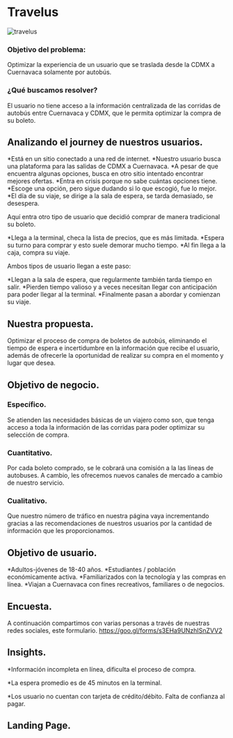 # Travelus
![travelus](https://user-images.githubusercontent.com/32876178/38665325-c04f0ff8-3e01-11e8-9ceb-ee3c118aedf6.png)
### Objetivo del problema:

Optimizar la experiencia de un usuario que se traslada desde la CDMX a Cuernavaca solamente por autobús.

### ¿Qué buscamos resolver?

El usuario no tiene acceso a la información centralizada de las corridas de autobús entre Cuernavaca y CDMX, que le permita optimizar la compra de su boleto.

## Analizando el journey de nuestros usuarios.

*Está en un sitio conectado a una red de internet.
*Nuestro usuario busca una plataforma para las salidas de CDMX a Cuernavaca.
*A pesar de que encuentra algunas opciones, busca en otro sitio intentado encontrar mejores ofertas.
*Entra en crisis porque no sabe cuántas opciones tiene.
*Escoge una opción, pero sigue dudando si lo que escogió, fue lo mejor.
*El día de su viaje, se dirige a la sala de espera, se tarda demasiado, se desespera.

Aquí entra otro tipo de usuario que decidió comprar de manera tradicional su boleto.

*Llega a la terminal, checa la lista de precios, que es más limitada.
*Espera su turno para comprar y esto suele demorar mucho tiempo.
*Al fin llega a la caja, compra su viaje.

Ambos tipos de usuario llegan a este paso:

*Llegan a la sala de espera, que regularmente también tarda tiempo en salir.
*Pierden tiempo valioso y a veces necesitan llegar con anticipación para poder llegar al la terminal.
*Finalmente pasan a abordar y comienzan su viaje.

## Nuestra propuesta.

Optimizar el proceso de compra de boletos de autobús, eliminando el tiempo de espera e incertidumbre en la información que recibe el usuario, además de ofrecerle   la oportunidad de realizar su compra en el momento y lugar que desea.

## Objetivo de negocio.

### Específico.
Se atienden las necesidades básicas de un viajero como son, que tenga acceso a toda la información de las corridas para poder optimizar su selección de compra.
### Cuantitativo.
Por cada boleto comprado, se le cobrará una comisión a la las líneas de autobuses. A cambio, les ofrecemos nuevos canales de mercado a cambio de nuestro servicio.
### Cualitativo.
Que nuestro número de tráfico en nuestra página vaya incrementando gracias a las recomendaciones de nuestros usuarios por la cantidad de información que les proporcionamos.

## Objetivo de usuario.

*Adultos-jóvenes de 18-40 años.
*Estudiantes / población económicamente activa.
*Familiarizados con la tecnología y las compras en línea.
*Viajan a Cuernavaca con fines recreativos, familiares o de negocios.

## Encuesta.

A continuación compartimos con varias personas a través de nuestras redes sociales, este formulario.
https://goo.gl/forms/s3EHa9UNzhISnZVV2

## Insights.

*Información incompleta en línea, dificulta el proceso de compra.

*La espera promedio es de 45 minutos en la terminal.

*Los usuario no cuentan con tarjeta de crédito/débito. Falta de confianza al pagar.

## Landing Page.






